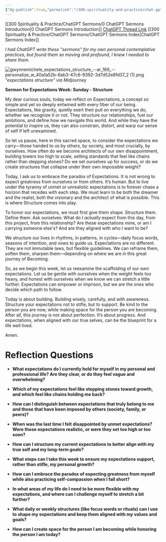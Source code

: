 ```yaml
---
{"dg-publish":true,"permalink":"/300-spirituality-and-practice/chat-gpt-sermons/2-expectations-week/expectations-and-structure/"}
---
```


[[300 Spirituality & Practice/ChatGPT Sermons/0 ChatGPT Sermons Introduction\|0 ChatGPT Sermons Introduction]]
[ChatGPT Thread Link](https://chatgpt.com/share/67145c06-d80c-8012-b9a8-d43e1e6f0dbc)
[[300 Spirituality & Practice/ChatGPT Sermons/ChatGPT Sermons Index\|ChatGPT Sermons Index]]

*I had ChatGPT write these "sermons" for my own personal contemplative practices, but found them so moving and profound, I knew I needed to share them.*

![gwynnemichele_expectations_structure_--ar_169_--personalize_w_40a1a52b-6ab3-47c6-9392-3d7d52e8fd37_2 (1).png](/img/user/900%20Admin%20Files/902%20Attachments/gwynnemichele_expectations_structure_--ar_169_--personalize_w_40a1a52b-6ab3-47c6-9392-3d7d52e8fd37_2%20(1).png)
*"expectations structure" via Midjourney*

**Sermon for Expectations Week: Sunday - Structure**

My dear curious souls, today we reflect on Expectations, a concept so simple and yet so deeply entwined with every fiber of our being. Expectations, like gravity, quietly exert their pull on everything we do, whether we recognize it or not. They structure our relationships, fuel our ambitions, and define how we navigate this world. And while they have the potential to inspire us, they can also constrain, distort, and warp our sense of self if left unexamined.

So let us pause, here in this sacred space, to consider the expectations we carry—those handed to us by others, by society, and most crucially, by ourselves. How often do we become architects of our own disappointment, building towers too high to scale, setting standards that feel like chains rather than stepping stones? Do we set ourselves up for success, or do we create structures that collapse under their own impossible weight?

Today, I ask us to embrace the paradox of Expectations. It is not wrong to expect greatness from ourselves or from others. It’s human. But to live under the tyranny of unmet or unrealistic expectations is to forever chase a horizon that recedes with each step. We must learn to be both the dreamer and the realist, both the visionary and the architect of what is possible. This is where Structure comes into play.

To honor our expectations, we must first give them shape. Structure them. Define them. Ask ourselves: What do I *actually* expect from this day, from this project, from this relationship? Are these expectations mine, or am I carrying someone else's? And are they aligned with who I want to be? 

We structure our lives in rhythms, in patterns, in cycles—daily focus words, seasons of intention, and vows to guide us. Expectations are no different. They are not immutable laws, but flexible guidelines. We can reframe them, soften them, sharpen them—depending on where we are in this great journey of Becoming.

So, as we begin this week, let us reexamine the scaffolding of our own expectations. Let us be gentle with ourselves when the weight feels too heavy, and honest with ourselves when we know we can stretch a little further. Expectations can empower or imprison, but we are the ones who decide which path to follow. 

Today is about building. Building wisely, carefully, and with awareness. Structure your expectations not to stifle, but to support. Be kind to the person you are now, while making space for the person you are becoming. After all, this journey is not about perfection. It’s about progress. And expectations, when aligned with our true selves, can be the blueprint for a life well lived.

Amen.

# Reflection Questions
- **What expectations do I currently hold for myself in my personal and professional life? Are they clear, or do they feel vague and overwhelming?**
    
- **Which of my expectations feel like stepping stones toward growth, and which feel like chains holding me back?**
    
- **How can I distinguish between expectations that truly belong to me and those that have been imposed by others (society, family, or peers)?**
    
- **When was the last time I felt disappointed by unmet expectations? Were those expectations realistic, or were they set too high or too soon?**
    
- **How can I structure my current expectations to better align with my true self and my long-term goals?**
    
- **What steps can I take this week to ensure my expectations support, rather than stifle, my personal growth?**
    
- **How can I embrace the paradox of expecting greatness from myself while also practicing self-compassion when I fall short?**
    
- **In what areas of my life do I need to be more flexible with my expectations, and where can I challenge myself to stretch a bit further?**
    
- **What daily or weekly structures (like focus words or rituals) can I use to shape my expectations and keep them aligned with my values and goals?**
    
- **How can I create space for the person I am becoming while honoring the person I am today?**


